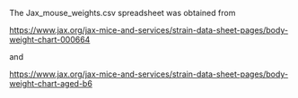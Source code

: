 The Jax_mouse_weights.csv spreadsheet was obtained from

https://www.jax.org/jax-mice-and-services/strain-data-sheet-pages/body-weight-chart-000664

and

https://www.jax.org/jax-mice-and-services/strain-data-sheet-pages/body-weight-chart-aged-b6

